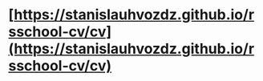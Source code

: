 # [https://stanislauhvozdz.github.io/rsschool-cv/cv](https://stanislauhvozdz.github.io/rsschool-cv/cv)
